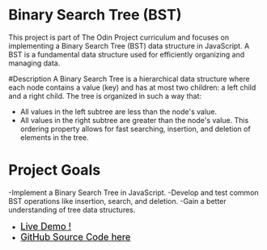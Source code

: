 # Binary Search Tree (BST)
This project is part of The Odin Project curriculum and focuses on implementing a Binary Search Tree (BST) data structure in JavaScript. A BST is a fundamental data structure used for efficiently organizing and managing data.

#Description
A Binary Search Tree is a hierarchical data structure where each node contains a value (key) and has at most two children: a left child and a right child. The tree is organized in such a way that:
  - All values in the left subtree are less than the node's value.
  - All values in the right subtree are greater than the node's value.
This ordering property allows for fast searching, insertion, and deletion of elements in the tree.

# Project Goals
-Implement a Binary Search Tree in JavaScript.
-Develop and test common BST operations like insertion, search, and deletion.
-Gain a better understanding of tree data structures.
  <ul>
    <li> <a  style="font-size:18px; color:black;" href="https://ysdng.github.io/Weather-App/"> Live Demo ! </a> </li>
    <li> <a  style="font-size:18px; color:black;" href="https://github.com/YsDnG/Weather-App"> GitHub Source Code here </li>
  </ul> 
